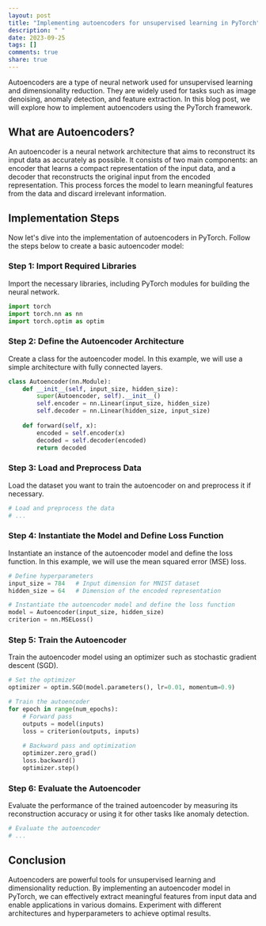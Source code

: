 ```yaml
---
layout: post
title: "Implementing autoencoders for unsupervised learning in PyTorch"
description: " "
date: 2023-09-25
tags: []
comments: true
share: true
---
```


Autoencoders are a type of neural network used for unsupervised learning and dimensionality reduction. They are widely used for tasks such as image denoising, anomaly detection, and feature extraction. In this blog post, we will explore how to implement autoencoders using the PyTorch framework.

## What are Autoencoders?
An autoencoder is a neural network architecture that aims to reconstruct its input data as accurately as possible. It consists of two main components: an encoder that learns a compact representation of the input data, and a decoder that reconstructs the original input from the encoded representation. This process forces the model to learn meaningful features from the data and discard irrelevant information.

## Implementation Steps
Now let's dive into the implementation of autoencoders in PyTorch. Follow the steps below to create a basic autoencoder model:

### Step 1: Import Required Libraries
Import the necessary libraries, including PyTorch modules for building the neural network.

```python
import torch
import torch.nn as nn
import torch.optim as optim
```

### Step 2: Define the Autoencoder Architecture
Create a class for the autoencoder model. In this example, we will use a simple architecture with fully connected layers.

```python
class Autoencoder(nn.Module):
    def __init__(self, input_size, hidden_size):
        super(Autoencoder, self).__init__()
        self.encoder = nn.Linear(input_size, hidden_size)
        self.decoder = nn.Linear(hidden_size, input_size)
    
    def forward(self, x):
        encoded = self.encoder(x)
        decoded = self.decoder(encoded)
        return decoded
```

### Step 3: Load and Preprocess Data
Load the dataset you want to train the autoencoder on and preprocess it if necessary.

```python
# Load and preprocess the data
# ...
```

### Step 4: Instantiate the Model and Define Loss Function
Instantiate an instance of the autoencoder model and define the loss function. In this example, we will use the mean squared error (MSE) loss.

```python
# Define hyperparameters
input_size = 784   # Input dimension for MNIST dataset
hidden_size = 64   # Dimension of the encoded representation

# Instantiate the autoencoder model and define the loss function
model = Autoencoder(input_size, hidden_size)
criterion = nn.MSELoss()
```

### Step 5: Train the Autoencoder
Train the autoencoder model using an optimizer such as stochastic gradient descent (SGD).

```python
# Set the optimizer
optimizer = optim.SGD(model.parameters(), lr=0.01, momentum=0.9)

# Train the autoencoder
for epoch in range(num_epochs):
    # Forward pass
    outputs = model(inputs)
    loss = criterion(outputs, inputs)
    
    # Backward pass and optimization
    optimizer.zero_grad()
    loss.backward()
    optimizer.step()
```

### Step 6: Evaluate the Autoencoder
Evaluate the performance of the trained autoencoder by measuring its reconstruction accuracy or using it for other tasks like anomaly detection.

```python
# Evaluate the autoencoder
# ...
```

## Conclusion
Autoencoders are powerful tools for unsupervised learning and dimensionality reduction. By implementing an autoencoder model in PyTorch, we can effectively extract meaningful features from input data and enable applications in various domains. Experiment with different architectures and hyperparameters to achieve optimal results.